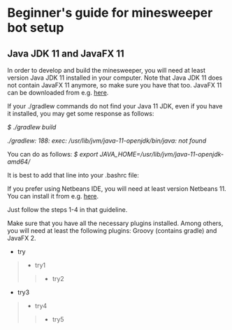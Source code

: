 # Beginner's guide for minesweeper bot setup

## Java JDK 11 and JavaFX 11

In order to develop and build the minesweeper, you will need at least version Java JDK 11 installed in your computer. Note that Java JDK 11 does not contain JavaFX 11 anymore, so make sure you have that too. JavaFX 11 can be downloaded from e.g. [here](https://gluonhq.com/products/javafx/).

If your ./gradlew commands do not find your Java 11 JDK, even if you have it installed, you may get some response as follows:

*$ ./gradlew build*

*./gradlew: 188: exec: /usr/lib/jvm/java-11-openjdk/bin/java: not found*

You can do as follows:
*$ export JAVA_HOME=/usr/lib/jvm/java-11-openjdk-amd64/*

It is best to add that line into your .bashrc file:

If you prefer using Netbeans IDE, you will need at least version Netbeans 11. You can install it from e.g. [here](https://computingforgeeks.com/install-netbeans-ide-on-debian-ubuntu-and-linux-mint/).

Just follow the steps 1-4 in that guideline.

Make sure that you have all the necessary plugins installed. Among others, you will need at least the following plugins: Groovy (contains gradle) and JavaFX 2.

- try
>- try1
>>- try2

- try3
>- try4
>>- try5

